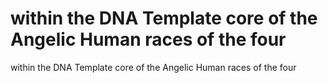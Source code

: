 # within the DNA Template core of the Angelic Human races of the four

within the DNA Template core of the Angelic Human races of the four